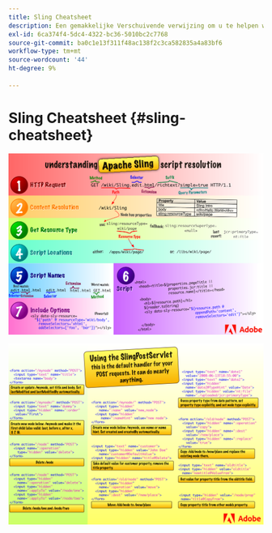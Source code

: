 ```yaml
---
title: Sling Cheatsheet
description: Een gemakkelijke Verschuivende verwijzing om u te helpen wanneer het gebruiken van SlingPostServlet, de standaardmanager voor uw verzoeken van de POST.
exl-id: 6ca374f4-5dc4-4322-bc36-5010bc2c7768
source-git-commit: ba0c1e13f311f48ac138f2c3ca582835a4a83bf6
workflow-type: tm+mt
source-wordcount: '44'
ht-degree: 9%

---
```


# Sling Cheatsheet {#sling-cheatsheet}

![Apache Sling-scriptoplossing.](assets/sling-cheatsheet-01.png)

![Gebruikend SlingPostServlet - dit is de standaardmanager voor uw verzoeken van de POST; het kan bijna om het even wat doen.](assets/sling-cheatsheet-02.png)
